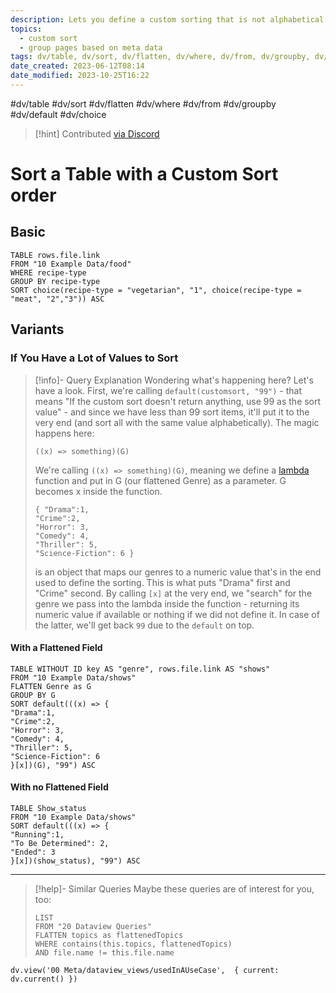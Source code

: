 ```yaml
---
description: Lets you define a custom sorting that is not alphabetical
topics:
  - custom sort
  - group pages based on meta data
tags: dv/table, dv/sort, dv/flatten, dv/where, dv/from, dv/groupby, dv/default, dv/choice
date_created: 2023-06-12T08:14
date_modified: 2023-10-25T16:22
---
```


#dv/table #dv/sort #dv/flatten #dv/where #dv/from #dv/groupby #dv/default #dv/choice

> [!hint] Contributed [via Discord](https://discord.com/channels/686053708261228577/875721010144477204/1006263776976318577)

# Sort a Table with a Custom Sort order

## Basic

```dataview
TABLE rows.file.link
FROM "10 Example Data/food"
WHERE recipe-type
GROUP BY recipe-type
SORT choice(recipe-type = "vegetarian", "1", choice(recipe-type = "meat", "2","3")) ASC
```

## Variants

### If You Have a Lot of Values to Sort

> [!info]- Query Explanation
> Wondering what's happening here? Let's have a look. First, we're calling `default(customsort, "99")` - that means "If the custom sort doesn't return anything, use 99 as the sort value" - and since we have less than 99 sort items, it'll put it to the very end (and sort all with the same value alphabetically).
> The magic happens here:
>
> ```
> ((x) => something)(G)
> ```
>
> We're calling `((x) => something)(G)`, meaning we define a [lambda](https://blacksmithgu.github.io/obsidian-dataview/query/expressions/#lambdas) function and put in G (our flattened Genre) as a parameter. G becomes x inside the function.
>
> ```
> { "Drama":1,
> "Crime":2,
> "Horror": 3,
> "Comedy": 4,
> "Thriller": 5,
> "Science-Fiction": 6 }
> ```
>
> is an object that maps our genres to a numeric value that's in the end used to define the sorting. This is what puts "Drama" first and "Crime" second. By calling `[x]` at the very end, we "search" for the genre we pass into the lambda inside the function - returning its numeric value if available or nothing if we did not define it. In case of the latter, we'll get back `99` due to the `default` on top.

#### With a Flattened Field

```dataview
TABLE WITHOUT ID key AS "genre", rows.file.link AS "shows"
FROM "10 Example Data/shows"
FLATTEN Genre as G
GROUP BY G
SORT default(((x) => {
"Drama":1,
"Crime":2,
"Horror": 3,
"Comedy": 4,
"Thriller": 5,
"Science-Fiction": 6
}[x])(G), "99") ASC
```

#### With no Flattened Field

```dataview
TABLE Show_status
FROM "10 Example Data/shows"
SORT default(((x) => {
"Running":1,
"To Be Determined": 2,
"Ended": 3
}[x])(show_status), "99") ASC
```

---

<!-- === end of query page ===  -->

> [!help]- Similar Queries
> Maybe these queries are of interest for you, too:
>
> ```dataview
> LIST
> FROM "20 Dataview Queries"
> FLATTEN topics as flattenedTopics
> WHERE contains(this.topics, flattenedTopics)
> AND file.name != this.file.name
> ```

```dataviewjs
dv.view('00 Meta/dataview_views/usedInAUseCase',  { current: dv.current() })
```

